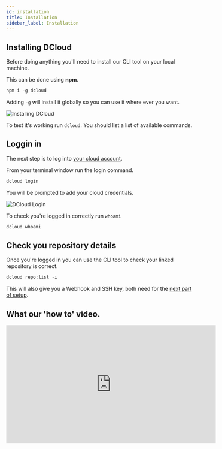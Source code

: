 ```yaml
---
id: installation
title: Installation
sidebar_label: Installation
---
```


## Installing DCloud

Before doing anything you'll need to install our CLI tool on your local machine.

This can be done using **npm**.

```javascript
npm i -g dcloud
```

Adding `-g` will install it globally so you can use it where ever you want.

![Installing DCloud](/img/docs/cloud/npm-install-dcloud.gif)

To test it's working run `dcloud`. You should list a list of available commands.

## Loggin in

The next step is to log into [your cloud account](account).

From your terminal window run the login command.

```javascript
dcloud login
```

You will be prompted to add your cloud credentials.

![DCloud Login](/img/docs/cloud/dcloud-login.png)

To check you're logged in correctly run `whoami`

```javascript
dcloud whoami
```

## Check you repository details

Once you're logged in you can use the CLI tool to check your linked repository is correct.

```javascript
dcloud repo:list -i
```

This will also give you a Webhook and SSH key, both need for the [next part of setup](./repository).


## What our 'how to' video.
<iframe width="560" height="315" src="https://www.youtube.com/embed/CSrkxZgtY6w?rel=0" frameborder="0" allow="accelerometer; autoplay; encrypted-media; gyroscope; picture-in-picture" allowFullScreen></iframe>
